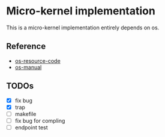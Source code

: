 #  Micro-kernel implementation
This is a micro-kernel implementation entirely depends on os.
## Reference
- [os-resource-code](https://github.com/os/os/tree/12.1.0 "os")
- [os-manual](https://os.systems/Info/Docs/os-manual-latest.pdf "os-manual")

## TODOs
- [X] fix bug
- [X] trap
- [ ] makefile
- [ ] fix bug for compling
- [ ] endpoint test

